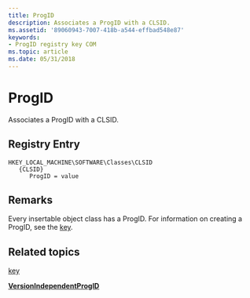 ```yaml
---
title: ProgID
description: Associates a ProgID with a CLSID.
ms.assetid: '89060943-7007-418b-a544-effbad548e87'
keywords:
- ProgID registry key COM
ms.topic: article
ms.date: 05/31/2018
---
```


# ProgID

Associates a ProgID with a CLSID.

## Registry Entry

```
HKEY_LOCAL_MACHINE\SOFTWARE\Classes\CLSID
   {CLSID}
      ProgID = value
```

## Remarks

Every insertable object class has a ProgID. For information on creating a ProgID, see the [<ProgID> key](-progid--key.md).

## Related topics

<dl> <dt>

[<ProgID> key](-progid--key.md)
</dt> <dt>

[**VersionIndependentProgID**](versionindependentprogid.md)
</dt> </dl>

 

 




